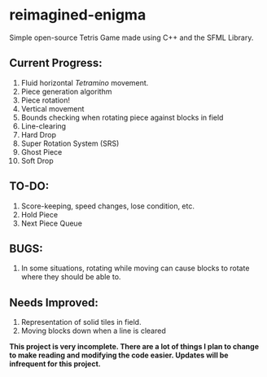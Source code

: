 # reimagined-enigma
Simple open-source Tetris Game made using C++ and the SFML Library.

## Current Progress:
1. Fluid horizontal *Tetramino* movement.
2. Piece generation algorithm
3. Piece rotation!
4. Vertical movement
5. Bounds checking when rotating piece against blocks in field
6. Line-clearing
7. Hard Drop
8. Super Rotation System (SRS)
9. Ghost Piece
10. Soft Drop

## TO-DO:
1. Score-keeping, speed changes, lose condition, etc.
2. Hold Piece
3. Next Piece Queue

## BUGS:
1. In some situations, rotating while moving can cause blocks to rotate where they should be able to.

## Needs Improved:
1. Representation of solid tiles in field.
2. Moving blocks down when a line is cleared

**This project is very incomplete. There are a lot of things I plan to change to make reading and modifying the code easier.
Updates will be infrequent for this project.**
